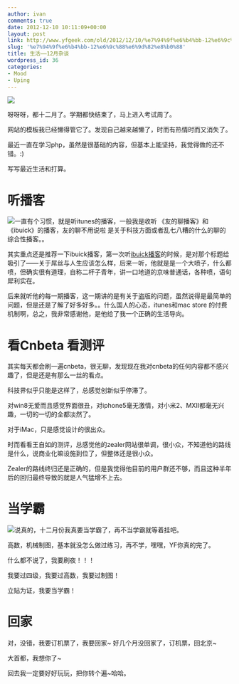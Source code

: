 ```yaml
---
author: ivan
comments: true
date: 2012-12-10 10:11:09+00:00
layout: post
link: http://www.yfgeek.com/old/2012/12/10/%e7%94%9f%e6%b4%bb-12%e6%9c%88%e6%9d%82%e8%b0%88/
slug: '%e7%94%9f%e6%b4%bb-12%e6%9c%88%e6%9d%82%e8%b0%88'
title: 生活——12月杂谈
wordpress_id: 36
categories:
- Mood
- Uping
---
```


![](http://www.yfgeek.com/wp-content/uploads/2012/12/3.jpg)
<!-- more -->

呀呀呀，都十二月了。学期都快结束了，马上进入考试周了。

网站的模板我已经懒得管它了。发现自己越来越懒了，时而有热情时而又消失了。

最近一直在学习php，虽然是很基础的内容，但基本上能坚持，我觉得做的还不错。:)

写写最近生活和打算。


# 听播客


[![](http://www.yfgeek.com/wp-content/uploads/2012/12/mza_7573216291253184474.170x170-75.jpg)](https://itunes.apple.com/co/podcast/ibuick-italk/id543511354)一直有个习惯，就是听itunes的播客，一般我是收听 《友的聊播客》和《ibuick》的播客，友的聊不用说啦 是关于科技方面或者乱七八糟的什么的聊的综合性播客。。

其实重点还是推荐一下ibuick播客，第一次听[ibuick播客](https://itunes.apple.com/co/podcast/ibuick-italk/id543511354)的时候，是对那个标题给吸引了——关于屌丝与人生应该怎么样，后来一听，他就是是一个大喷子，什么都喷，但确实很有道理，自称二杆子青年，讲一口地道的京味普通话，各种喷，语句犀利实在。

后来就听他的每一期播客，这一期讲的是有关于盗版的问题，虽然说得是最简单的问题，但是还是了解了好多好多。。什么国人的心态，itunes和mac store 的付费机制啊，总之，我非常感谢他，是他给了我一个正确的生活导向。




# 看Cnbeta 看测评


其实每天都会刷一遍cnbeta，很无聊，发现现在我对cnbeta的任何内容都不感兴趣了，但是还是有那么一丝的看点。

科技界似乎只能是这样了，总感觉创新似乎停滞了。

对win8无爱而且感觉界面很丑，对iphone5毫无激情，对小米2、MXII都毫无兴趣，一切的一切的全都淡然了。

对于iMac，只是感觉设计的很出众。

时而看看王自如的测评，总感觉他的zealer网站很单调，很小众，不知道他的路线是什么，说商业化嘛设施到位了，但整体还是很小众。

Zealer的路线终归还是正确的，但是我觉得他目前的用户群还不够，而且这种半年后的回归最终导致的就是人气猛增不上去。


# 当学霸


![](http://www.yfgeek.com/wp-content/uploads/2012/12/c75c10385343fbf2a05fc2bab07eca8065388f33.jpg)说真的，十二月份我真要当学霸了，再不当学霸就等着挂吧。

高数，机械制图，基本就没怎么做过练习，再不学，嘿嘿，YF你真的完了。

什么都不说了，我要刷夜！！！

我要过四级，我要过高数，我要过制图！

立贴为证，我要当学霸！






# 回家


对，没错，我要订机票了，我要回家~ 好几个月没回家了，订机票，回北京~

大首都，我想你了~

回去我一定要好好玩玩，把你转个遍~哈哈。
